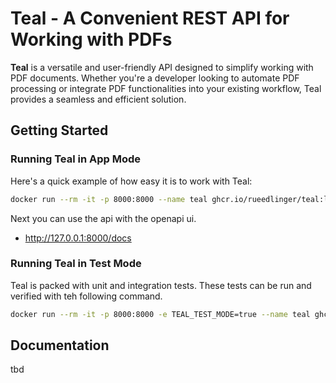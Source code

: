 # Teal - A Convenient REST API for Working with PDFs

**Teal** is a versatile and user-friendly API designed to simplify working with PDF documents. Whether you're a
developer looking to automate PDF processing or integrate PDF functionalities into your existing workflow, Teal provides
a seamless and efficient solution.

## Getting Started

### Running Teal in App Mode

Here's a quick example of how easy it is to work with Teal:

```bash
docker run --rm -it -p 8000:8000 --name teal ghcr.io/rueedlinger/teal:latest
```

Next you can use the api with the openapi ui.

- http://127.0.0.1:8000/docs

### Running Teal in Test Mode

Teal is packed with unit and integration tests. These tests can be run and verified with teh following command.

```bash
docker run --rm -it -p 8000:8000 -e TEAL_TEST_MODE=true --name teal ghcr.io/rueedlinger/teal:latest
```

## Documentation

tbd





